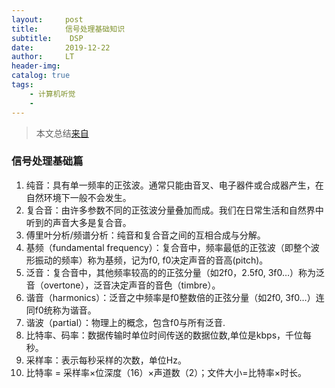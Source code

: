 ```yaml
---
layout:     post
title:      信号处理基础知识
subtitle:    DSP
date:       2019-12-22
author:     LT
header-img: 
catalog: true
tags:
    - 计算机听觉
    - 
---
```


>本文总结[来自](http://homepage.fudan.edu.cn/weili/files/2019/08/LW-2019复旦学报.zip)

### 信号处理基础篇
1. 纯音：具有单一频率的正弦波。通常只能由音叉、电子器件或合成器产生，在自然环境下一般不会发生。
2. 复合音：由许多参数不同的正弦波分量叠加而成。我们在日常生活和自然界中听到的声音大多是复合音。
3. 傅里叶分析/频谱分析：纯音和复合音之间的互相合成与分解。
4. 基频（fundamental frequency）：复合音中，频率最低的正弦波（即整个波形振动的频率）称为基频，记为f0, f0决定声音的音高(pitch)。
5. 泛音：复合音中，其他频率较高的的正弦分量（如2f0，2.5f0, 3f0…）称为泛音（overtone），泛音决定声音的音色（timbre）。
6. 谐音（harmonics）：泛音之中频率是f0整数倍的正弦分量（如2f0, 3f0…）连同f0统称为谐音。
7. 谐波（partial）：物理上的概念，包含f0与所有泛音.
8. 比特率、码率：数据传输时单位时间传送的数据位数,单位是kbps，千位每秒。
9. 采样率：表示每秒采样的次数，单位Hz。
10. 比特率 = 采样率×位深度（16）×声道数（2）；文件大小=比特率×时长。




